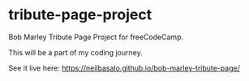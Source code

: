 # tribute-page-project

Bob Marley Tribute Page Project for freeCodeCamp. 

This will be a part of my coding journey.

See it live here: https://neilbasalo.github.io/bob-marley-tribute-page/
